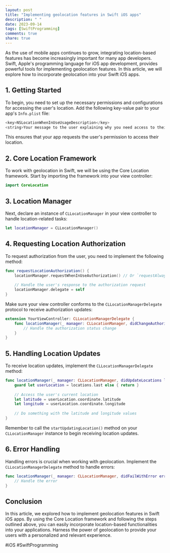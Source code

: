 ```yaml
---
layout: post
title: "Implementing geolocation features in Swift iOS apps"
description: " "
date: 2023-09-14
tags: [SwiftProgramming]
comments: true
share: true
---
```


As the use of mobile apps continues to grow, integrating location-based features has become increasingly important for many app developers. Swift, Apple's programming language for iOS app development, provides powerful tools for implementing geolocation features. In this article, we will explore how to incorporate geolocation into your Swift iOS apps.

## 1. Getting Started

To begin, you need to set up the necessary permissions and configurations for accessing the user's location. Add the following key-value pair to your app's `Info.plist` file:

```swift
<key>NSLocationWhenInUseUsageDescription</key>
<string>Your message to the user explaining why you need access to their location</string>
```
This ensures that your app requests the user's permission to access their location.

## 2. Core Location Framework

To work with geolocation in Swift, we will be using the Core Location framework. Start by importing the framework into your view controller:

```swift
import CoreLocation
```

## 3. Location Manager

Next, declare an instance of `CLLocationManager` in your view controller to handle location-related tasks:

```swift
let locationManager = CLLocationManager()
```

## 4. Requesting Location Authorization

To request authorization from the user, you need to implement the following method:

```swift
func requestLocationAuthorization() {
    locationManager.requestWhenInUseAuthorization() // Or `requestAlwaysAuthorization()` for continuous background location updates
    
    // Handle the user's response to the authorization request
    locationManager.delegate = self
}
```
Make sure your view controller conforms to the `CLLocationManagerDelegate` protocol to receive authorization updates:

```swift
extension YourViewController: CLLocationManagerDelegate {
    func locationManager(_ manager: CLLocationManager, didChangeAuthorization status: CLAuthorizationStatus) {
        // Handle the authorization status change
    }
}
```

## 5. Handling Location Updates

To receive location updates, implement the `CLLocationManagerDelegate` method:

```swift
func locationManager(_ manager: CLLocationManager, didUpdateLocations locations: [CLLocation]) {
    guard let userLocation = locations.last else { return }
    
    // Access the user's current location
    let latitude = userLocation.coordinate.latitude
    let longitude = userLocation.coordinate.longitude
    
    // Do something with the latitude and longitude values
}
```

Remember to call the `startUpdatingLocation()` method on your `CLLocationManager` instance to begin receiving location updates.

## 6. Error Handling

Handling errors is crucial when working with geolocation. Implement the `CLLocationManagerDelegate` method to handle errors:

```swift
func locationManager(_ manager: CLLocationManager, didFailWithError error: Error) {
    // Handle the error
}
```

## Conclusion

In this article, we explored how to implement geolocation features in Swift iOS apps. By using the Core Location framework and following the steps outlined above, you can easily incorporate location-based functionalities into your applications. Harness the power of geolocation to provide your users with a personalized and relevant experience.

#iOS #SwiftProgramming